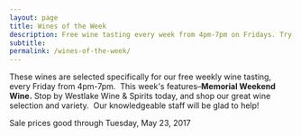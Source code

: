 ```yaml
---
layout: page
title: Wines of the Week
description: Free wine tasting every week from 4pm-7pm on Fridays. Try four different wines every week and find your next favorite bottle.
subtitle:
permalink: /wines-of-the-week/
---
```



These wines are selected specifically for our free weekly wine tasting, every Friday from 4pm-7pm. &nbsp;This week's features–**Memorial Weekend Wine.**&nbsp;Stop by Westlake Wine & Spirits today, and shop our great wine selection and variety. &nbsp;Our knowledgeable staff will be glad to help!

Sale prices good through Tuesday, May 23, 2017

&nbsp;